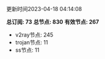 更新时间2023-04-18 04:14:08

**总订阅: 73**
**总节点: 830**
**有效节点: 267**
- v2ray节点: 245
- trojan节点: 11
- ss节点: 11
